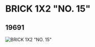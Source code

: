 # BRICK 1X2 "NO. 15"
## 19691
![BRICK 1X2 "NO. 15"](https://lc-www-live-s.legocdn.com/media/bricks/5/2/6101032.jpg)